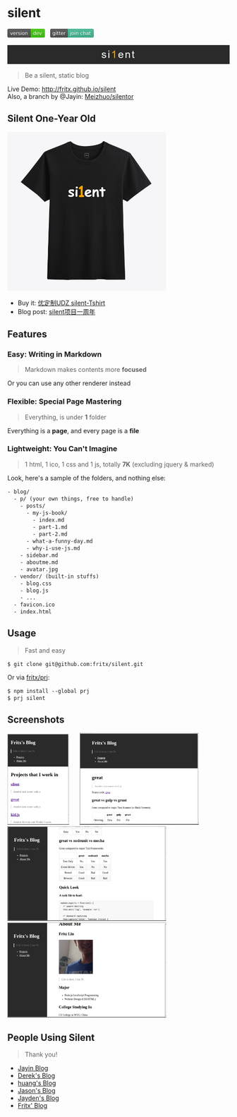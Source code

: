 # silent

<a href="https://github.com/fritx/silent"><img src="../github-badge.svg" width="85" height="20"></a>
&nbsp;&nbsp;<a href="https://gitter.im/fritx"><img src="../gitter-badge.svg" width="99" height="20"></a>

<img src="pic/si1ent.png">

> Be a silent, static blog

Live Demo: <http://fritx.github.io/silent><br>
Also, a branch by @Jayin: [Meizhuo/silentor](https://github.com/Meizhuo/silentor)

## Silent One-Year Old

<img width="360" src="pic/tshirt-x360.png">

- Buy it: [优定制UDZ silent-Tshirt](http://udz.com/silent)
- Blog post: [silent项目一周年](http://fritx.github.io/blog/?2015/05/silent-one-year-old/)

## Features

### Easy: Writing in Markdown

> Markdown makes contents more **focused**

Or you can use any other renderer instead

### Flexible: Special Page Mastering

> Everything, is under **1** folder

Everything is a **page**, and every page is a **file**

### Lightweight: You Can't Imagine

> 1 html, 1 ico, 1 css and 1 js, totally **7K** (excluding jquery & marked)

Look, here's a sample of the folders, and nothing else:

```plain
- blog/
  - p/ (your own things, free to handle)
    - posts/
      - my-js-book/
        - index.md
        - part-1.md
        - part-2.md
      - what-a-funny-day.md
      - why-i-use-js.md
    - sidebar.md
    - aboutme.md
    - avatar.jpg
  - vendor/ (built-in stuffs)
    - blog.css
    - blog.js
    - ...
  - favicon.ico
  - index.html
```

## Usage

> Fast and easy

```shell
$ git clone git@github.com:fritx/silent.git
```

Or via [fritx/prj](https://github.com/fritx/prj):

```shell
$ npm install --global prj
$ prj silent
```

## Screenshots

<img src="pic/Screenshot_from_2014-05-08_01-43-18.png" width="140">
&nbsp;&nbsp;&nbsp;&nbsp;
<img src="pic/Screenshot_from_2014-05-08_01-56-27.png" width="270">

<img src="pic/Screenshot_from_2014-05-08_01-48-37.png" width="360">

<img src="pic/Screenshot_from_2014-05-08_01-50-42.png" width="360">

## People Using Silent

> Thank you!

- [Jayin Blog](http://jayin.github.io)
- [Derek's Blog](http://derekgame2013.github.io/blog/)
- [huang's Blog](http://huangruichang.github.io)
- [Jason's Blog](http://jacsonlee.github.io/Blog/)
- [Jayden's Blog](http://iamjayden.github.io)
- [Fritx' Blog](http://fritx.github.io/blog/)
